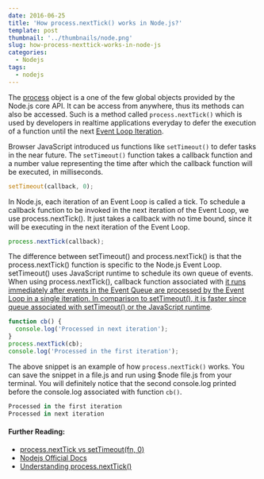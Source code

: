 ```yaml
---
date: 2016-06-25
title: 'How process.nextTick() works in Node.js?'
template: post
thumbnail: '../thumbnails/node.png'
slug: how-process-nexttick-works-in-node-js
categories:
  - Nodejs
tags:
  - nodejs
---
```


The [process](https://nodejs.org/api/process.html) object is a one of the few global objects provided by the Node.js core API. It can be access from anywhere, thus its methods can also be accessed. Such is a method called `process.nextTick()` which is used by developers in realtime applications everyday to defer the execution of a function until the next [Event Loop Iteration](https://medium.com/@amanhimself/the-node-js-system-51090c35dddc).

Browser JavaScript introduced us functions like `setTimeout()` to defer tasks in the near future. The `setTimeout()` function takes a callback function and a number value representing the time after which the callback function will be executed, in milliseconds.

```js
setTimeout(callback, 0);
```

In Node.js, each iteration of an Event Loop is called a tick. To schedule a callback function to be invoked in the next iteration of the Event Loop, we use process.nextTick(). It just takes a callback with no time bound, since it will be executing in the next iteration of the Event Loop.

```js
process.nextTick(callback);
```

The difference between setTimeout() and process.nextTick() is that the process.nextTick() function is specific to the Node.js Event Loop. setTimeout() uses JavaScript runtime to schedule its own queue of events. When using process.nextTick(), callback function associated with [it runs immediately after events in the Event Queue are processed by the Event Loop in a single iteration. In comparison to setTimeout(), it is faster since queue associated with setTimeout() or the JavaScript runtime](https://gist.github.com/mmalecki/1257394).

```js
function cb() {
  console.log('Processed in next iteration');
}
process.nextTick(cb);
console.log('Processed in the first iteration');
```

The above snippet is an example of how `process.nextTick()` works. You can save the snippet in a file.js and run using \$node file.js from your terminal. You will definitely notice that the second console.log printed before the console.log associated with function `cb()`.

```js
Processed in the first iteration
Processed in next iteration
```

#### Further Reading:

- [process.nextTick vs setTimeout(fn, 0)](https://gist.github.com/mmalecki/1257394)
- [Nodejs Official Docs](https://nodejs.org/docs/latest/api/process.html#process_process_nexttick_callback_args)
- [Understanding process.nextTick()](https://howtonode.org/understanding-process-next-tick)
